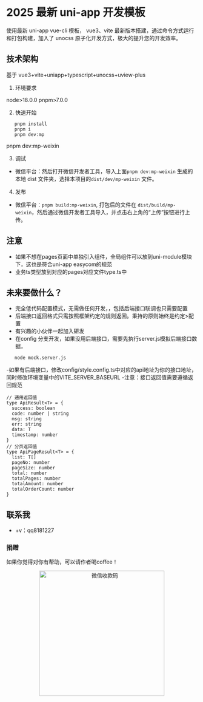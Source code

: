 # 2025 最新 uni-app 开发模板

使用最新 uni-app vue-cli 模板， vue3、vite 最新版本搭建，通过命令方式运行和打包构建，加入了 unocss 原子化开发方式，极大的提升您的开发效率。

## 技术架构

基于 vue3+vite+uniapp+typescript+unocss+uview-plus

1. 环境要求

node>18.0.0
pnpm>7.0.0

2. 快速开始

```
   pnpm install
   pnpm i
   pnpm dev:mp

```

pnpm dev:mp-weixin

3. 调试

- 微信平台：然后打开微信开发者工具，导入上面`pnpm dev:mp-weixin` 生成的本地 dist 文件夹，选择本项目的`dist/dev/mp-weixin` 文件。

4. 发布

- 微信平台：`pnpm build:mp-weixin`, 打包后的文件在 `dist/build/mp-weixin`，然后通过微信开发者工具导入，并点击右上角的“上传”按钮进行上传。

## 注意

- 如果不想在pages页面中单独引入组件，全局组件可以放到uni-module模块下，这也是符合uni-app easycom的规范
- 业务ts类型放到对应的pages对应文件type.ts中

## 未来要做什么？

- 完全低代码配置模式，无需做任何开发，，包括后端接口联调也只需要配置
- 后端接口返回格式只需按照框架约定的规则返回。秉持的原则始终是约定>配置
- 有兴趣的小伙伴一起加入研发
- 在config 分支开发，如果没用后端接口，需要先执行server.js模拟后端接口数据，
```
   node mock.server.js

```
-如果有后端接口，修改config/style.config.ts中对应的api地址为你的接口地址，同时修改环境变量中的VITE_SERVER_BASEURL
-注意：接口返回值需要遵循返回规范

```
// 通用返回值
type ApiResult<T> = {
  success: boolean
  code: number | string
  msg: string
  err: string
  data: T
  timestamp: number
}
// 分页返回值
type ApiPageResult<T> = {
  list: T[]
  pageNo: number
  pageSize: number
  total: number
  totalPages: number
  totalAmount: number
  totalOrderCount: number
}

```

## 联系我

- +v：qq8181227

### 捐赠

如果你觉得对你有帮助，可以请作者喝coffee！

<p align='center'>
<img alt="微信收款码" src="./src/static/pay.jpg" height="330" style="display:inline-block; height:330px;">
</p>
